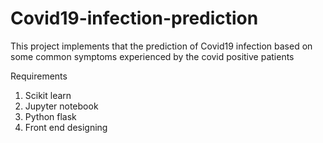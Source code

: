 # Covid19-infection-prediction

This project implements that the prediction of Covid19 infection based on some common symptoms experienced by the covid positive patients

Requirements
1. Scikit learn
2. Jupyter notebook
3. Python flask
4. Front end designing

